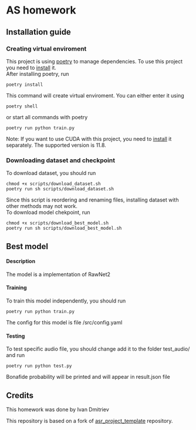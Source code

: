 # AS homework

## Installation guide

### Creating virtual enviroment
This project is using [poetry](https://python-poetry.org/) to manage dependencies. To use this project you need to [install](https://python-poetry.org/docs/) it.  
After installing poetry, run
```shell 
poetry install
```
This command will create virtual enviroment. You can either enter it using
```shell 
poetry shell
```
or start all commands with poetry
```shell 
poetry run python train.py
```

Note:
If you want to use CUDA with this project, you need to [install](https://developer.nvidia.com/cuda-11-8-0-download-archive) it separately. The supported version is 11.8.

### Downloading dataset and checkpoint
To download dataset, you should run
```shell 
chmod +x scripts/download_dataset.sh
poetry run sh scripts/download_dataset.sh
```
Since this script is reordering and renaming files, installing dataset with other methods may not work.  
To download model chekpoint, run
```shell 
chmod +x scripts/download_best_model.sh
poetry run sh scripts/download_best_model.sh
```

## Best model
#### Description
The model is a implementation of RawNet2 

#### Training
To train this model independently, you should run
```shell 
poetry run python train.py
```
The config for this model is file /src/config.yaml 

#### Testing
To test specific audio file, you should change add it to the folder test_audio/ and run
```shell 
poetry run python test.py
```
Bonafide probability will be printed and will appear in result.json file 

## Credits
This homework was done by Ivan Dmitriev

This repository is based on a fork
of [asr_project_template](https://github.com/WrathOfGrapes/asr_project_template) repository.
